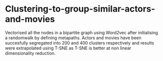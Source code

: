 # Clustering-to-group-similar-actors-and-movies
Vectorised all the nodes in a bipartite graph using Word2vec after initialising a randomwalk by defining metapaths. Actors and movies have been succesfully segregated
into 200 and 400 clusters respectively and results were extrapolated using T-SNE as T-SNE is better at non linear dimensionality reduction. 
